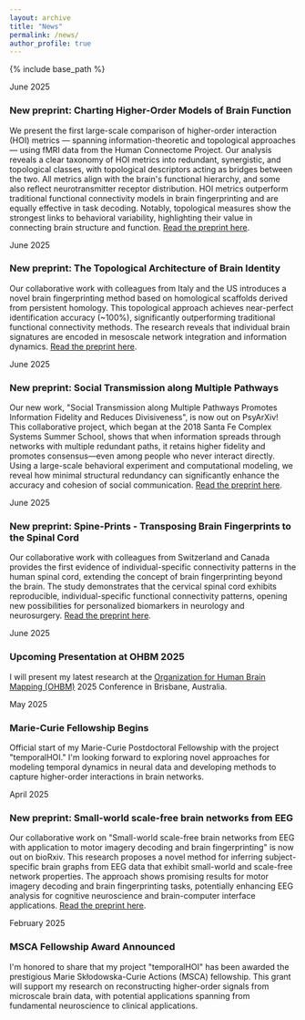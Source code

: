 ```yaml
---
layout: archive
title: "News"
permalink: /news/
author_profile: true
---
```


{% include base_path %}

<div class="news-item">
  <p class="date">June 2025</p>
  <h3>New preprint: Charting Higher-Order Models of Brain Function</h3>
  <p>We present the first large-scale comparison of higher-order interaction (HOI) metrics — spanning information-theoretic and topological approaches — using fMRI data from the Human Connectome Project. Our analysis reveals a clear taxonomy of HOI metrics into redundant, synergistic, and topological classes, with topological descriptors acting as bridges between the two. All metrics align with the brain's functional hierarchy, and some also reflect neurotransmitter receptor distribution. HOI metrics outperform traditional functional connectivity models in brain fingerprinting and are equally effective in task decoding. Notably, topological measures show the strongest links to behavioral variability, highlighting their value in connecting brain structure and function. <a href="https://www.biorxiv.org/content/10.1101/2025.06.24.661306v1" target="_blank">Read the preprint here</a>.</p>
</div>

<div class="news-item">
  <p class="date">June 2025</p>
  <h3>New preprint: The Topological Architecture of Brain Identity</h3>
  <p>Our collaborative work with colleagues from Italy and the US introduces a novel brain fingerprinting method based on homological scaffolds derived from persistent homology. This topological approach achieves near-perfect identification accuracy (~100%), significantly outperforming traditional functional connectivity methods. The research reveals that individual brain signatures are encoded in mesoscale network integration and information dynamics. <a href="https://www.biorxiv.org/content/early/2025/06/21/2025.06.20.660792.full.pdf" target="_blank">Read the preprint here</a>.</p>
</div>

<div class="news-item">
  <p class="date">June 2025</p>
  <h3>New preprint: Social Transmission along Multiple Pathways</h3>
  <p>Our new work, "Social Transmission along Multiple Pathways Promotes Information Fidelity and Reduces Divisiveness", is now out on PsyArXiv! This collaborative project, which began at the 2018 Santa Fe Complex Systems Summer School, shows that when information spreads through networks with multiple redundant paths, it retains higher fidelity and promotes consensus—even among people who never interact directly. Using a large-scale behavioral experiment and computational modeling, we reveal how minimal structural redundancy can significantly enhance the accuracy and cohesion of social communication. <a href="https://osf.io/dg8zj_v1" target="_blank">Read the preprint here</a>.</p>
</div>

<div class="news-item">
  <p class="date">June 2025</p>
  <h3>New preprint: Spine-Prints - Transposing Brain Fingerprints to the Spinal Cord</h3>
  <p>Our collaborative work with colleagues from Switzerland and Canada provides the first evidence of individual-specific connectivity patterns in the human spinal cord, extending the concept of brain fingerprinting beyond the brain. The study demonstrates that the cervical spinal cord exhibits reproducible, individual-specific functional connectivity patterns, opening new possibilities for personalized biomarkers in neurology and neurosurgery. <a href="https://www.biorxiv.org/content/early/2025/06/02/2025.05.30.656545.full.pdf" target="_blank">Read the preprint here</a>.</p>
</div>

<div class="news-item">
  <p class="date">June 2025</p>
  <h3>Upcoming Presentation at OHBM 2025</h3>
  <p>I will present my latest research at the <a href="https://www.humanbrainmapping.org/" target="_blank">Organization for Human Brain Mapping (OHBM)</a> 2025 Conference in Brisbane, Australia.</p>
</div>

<div class="news-item">
  <p class="date">May 2025</p>
  <h3>Marie-Curie Fellowship Begins</h3>
  <p>Official start of my Marie-Curie Postdoctoral Fellowship with the project "temporalHOI." I'm looking forward to exploring novel approaches for modeling temporal dynamics in neural data and developing methods to capture higher-order interactions in brain networks.</p>
</div>

<div class="news-item">
  <p class="date">April 2025</p>
  <h3>New preprint: Small-world scale-free brain networks from EEG</h3>
  <p>Our collaborative work on "Small-world scale-free brain networks from EEG with application to motor imagery decoding and brain fingerprinting" is now out on bioRxiv. This research proposes a novel method for inferring subject-specific brain graphs from EEG data that exhibit small-world and scale-free network properties. The approach shows promising results for motor imagery decoding and brain fingerprinting tasks, potentially enhancing EEG analysis for cognitive neuroscience and brain-computer interface applications. <a href="https://www.biorxiv.org/content/early/2025/05/28/2025.04.17.649421.full.pdf" target="_blank">Read the preprint here</a>.</p>
</div>

<div class="news-item">
  <p class="date">February 2025</p>
  <h3>MSCA Fellowship Award Announced</h3>
  <p>I'm honored to share that my project "temporalHOI" has been awarded the prestigious Marie Skłodowska-Curie Actions (MSCA) fellowship. This grant will support my research on reconstructing higher-order signals from microscale brain data, with potential applications spanning from fundamental neuroscience to clinical applications.</p>
</div>
